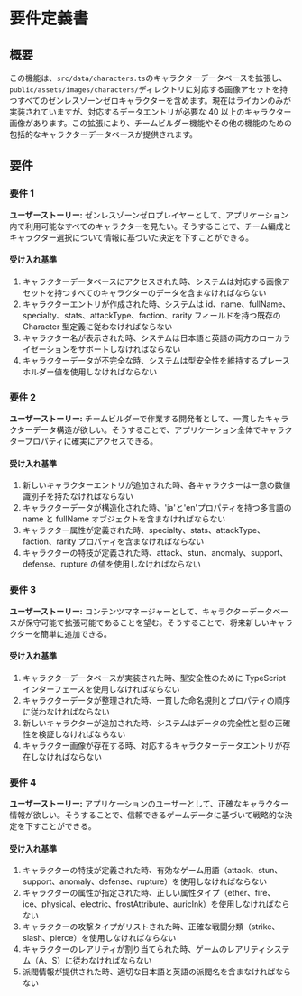 # 要件定義書

## 概要

この機能は、`src/data/characters.ts`のキャラクターデータベースを拡張し、`public/assets/images/characters/`ディレクトリに対応する画像アセットを持つすべてのゼンレスゾーンゼロキャラクターを含めます。現在はライカンのみが実装されていますが、対応するデータエントリが必要な 40 以上のキャラクター画像があります。この拡張により、チームビルダー機能やその他の機能のための包括的なキャラクターデータベースが提供されます。

## 要件

### 要件 1

**ユーザーストーリー:** ゼンレスゾーンゼロプレイヤーとして、アプリケーション内で利用可能なすべてのキャラクターを見たい。そうすることで、チーム編成とキャラクター選択について情報に基づいた決定を下すことができる。

#### 受け入れ基準

1. キャラクターデータベースにアクセスされた時、システムは対応する画像アセットを持つすべてのキャラクターのデータを含まなければならない
2. キャラクターエントリが作成された時、システムは id、name、fullName、specialty、stats、attackType、faction、rarity フィールドを持つ既存の Character 型定義に従わなければならない
3. キャラクター名が表示された時、システムは日本語と英語の両方のローカライゼーションをサポートしなければならない
4. キャラクターデータが不完全な時、システムは型安全性を維持するプレースホルダー値を使用しなければならない

### 要件 2

**ユーザーストーリー:** チームビルダーで作業する開発者として、一貫したキャラクターデータ構造が欲しい。そうすることで、アプリケーション全体でキャラクタープロパティに確実にアクセスできる。

#### 受け入れ基準

1. 新しいキャラクターエントリが追加された時、各キャラクターは一意の数値識別子を持たなければならない
2. キャラクターデータが構造化された時、'ja'と'en'プロパティを持つ多言語の name と fullName オブジェクトを含まなければならない
3. キャラクター属性が定義された時、specialty、stats、attackType、faction、rarity プロパティを含まなければならない
4. キャラクターの特技が定義された時、attack、stun、anomaly、support、defense、rupture の値を使用しなければならない

### 要件 3

**ユーザーストーリー:** コンテンツマネージャーとして、キャラクターデータベースが保守可能で拡張可能であることを望む。そうすることで、将来新しいキャラクターを簡単に追加できる。

#### 受け入れ基準

1. キャラクターデータベースが実装された時、型安全性のために TypeScript インターフェースを使用しなければならない
2. キャラクターデータが整理された時、一貫した命名規則とプロパティの順序に従わなければならない
3. 新しいキャラクターが追加された時、システムはデータの完全性と型の正確性を検証しなければならない
4. キャラクター画像が存在する時、対応するキャラクターデータエントリが存在しなければならない

### 要件 4

**ユーザーストーリー:** アプリケーションのユーザーとして、正確なキャラクター情報が欲しい。そうすることで、信頼できるゲームデータに基づいて戦略的な決定を下すことができる。

#### 受け入れ基準

1. キャラクターの特技が定義された時、有効なゲーム用語（attack、stun、support、anomaly、defense、rupture）を使用しなければならない
2. キャラクターの属性が指定された時、正しい属性タイプ（ether、fire、ice、physical、electric、frostAttribute、auricInk）を使用しなければならない
3. キャラクターの攻撃タイプがリストされた時、正確な戦闘分類（strike、slash、pierce）を使用しなければならない
4. キャラクターのレアリティが割り当てられた時、ゲームのレアリティシステム（A、S）に従わなければならない
5. 派閥情報が提供された時、適切な日本語と英語の派閥名を含まなければならない
